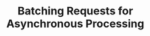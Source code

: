 ---
title: Batching Requests for Asynchronous Processing
weight: 1
variants: -flyte -serverless +byoc +byok
layout: py_example
example_file: /external/unionai-examples/integrations/connectors/openai_batch_connector/openai_batch_connector/openai_batch_connector_example_usage.py
---